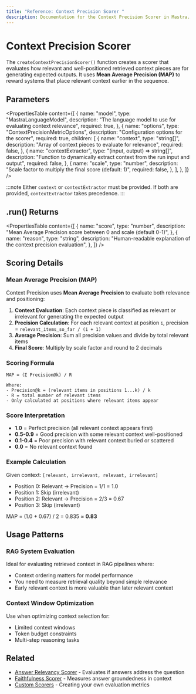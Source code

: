 ```yaml
---
title: "Reference: Context Precision Scorer "
description: Documentation for the Context Precision Scorer in Mastra. Evaluates the relevance and precision of retrieved context for generating expected outputs using Mean Average Precision.
---
```



# Context Precision Scorer

The `createContextPrecisionScorer()` function creates a scorer that evaluates how relevant and well-positioned retrieved context pieces are for generating expected outputs. It uses **Mean Average Precision (MAP)** to reward systems that place relevant context earlier in the sequence.

## Parameters

<PropertiesTable
  content={[
    {
      name: "model",
      type: "MastraLanguageModel",
      description: "The language model to use for evaluating context relevance",
      required: true,
    },
    {
      name: "options",
      type: "ContextPrecisionMetricOptions",
      description: "Configuration options for the scorer",
      required: true,
      children: [
        {
          name: "context",
          type: "string[]",
          description: "Array of context pieces to evaluate for relevance",
          required: false,
        },
        {
          name: "contextExtractor",
          type: "(input, output) => string[]",
          description: "Function to dynamically extract context from the run input and output",
          required: false,
        },
        {
          name: "scale",
          type: "number",
          description: "Scale factor to multiply the final score (default: 1)",
          required: false,
        },
      ],
    },
  ]}
/>

:::note
Either `context` or `contextExtractor` must be provided. If both are provided, `contextExtractor` takes precedence.
:::

## .run() Returns

<PropertiesTable
  content={[
    {
      name: "score",
      type: "number",
      description: "Mean Average Precision score between 0 and scale (default 0-1)",
    },
    {
      name: "reason",
      type: "string",
      description: "Human-readable explanation of the context precision evaluation",
    },
  ]}
/>

## Scoring Details

### Mean Average Precision (MAP)

Context Precision uses **Mean Average Precision** to evaluate both relevance and positioning:

1. **Context Evaluation**: Each context piece is classified as relevant or irrelevant for generating the expected output
2. **Precision Calculation**: For each relevant context at position `i`, precision = `relevant_items_so_far / (i + 1)`
3. **Average Precision**: Sum all precision values and divide by total relevant items
4. **Final Score**: Multiply by scale factor and round to 2 decimals

### Scoring Formula

```
MAP = (Σ Precision@k) / R

Where:
- Precision@k = (relevant items in positions 1...k) / k
- R = total number of relevant items
- Only calculated at positions where relevant items appear
```

### Score Interpretation

- **1.0** = Perfect precision (all relevant context appears first)
- **0.5-0.9** = Good precision with some relevant context well-positioned
- **0.1-0.4** = Poor precision with relevant context buried or scattered
- **0.0** = No relevant context found

### Example Calculation

Given context: `[relevant, irrelevant, relevant, irrelevant]`

- Position 0: Relevant → Precision = 1/1 = 1.0
- Position 1: Skip (irrelevant)  
- Position 2: Relevant → Precision = 2/3 = 0.67
- Position 3: Skip (irrelevant)

MAP = (1.0 + 0.67) / 2 = 0.835 ≈ **0.83**

## Usage Patterns

### RAG System Evaluation
Ideal for evaluating retrieved context in RAG pipelines where:
- Context ordering matters for model performance
- You need to measure retrieval quality beyond simple relevance
- Early relevant context is more valuable than later relevant context

### Context Window Optimization
Use when optimizing context selection for:
- Limited context windows
- Token budget constraints  
- Multi-step reasoning tasks

## Related

- [Answer Relevancy Scorer](/reference/scorers/answer-relevancy) - Evaluates if answers address the question
- [Faithfulness Scorer](/reference/scorers/faithfulness) - Measures answer groundedness in context
- [Custom Scorers](/docs/scorers/custom-scorers) - Creating your own evaluation metrics